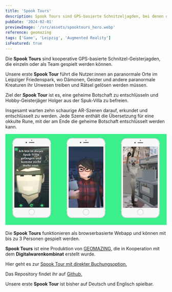 ```yaml
---
title: 'Spook Tours'
description: Spook Tours sind GPS-basierte Schnitzeljagden, bei denen du gruselige AR-Orte entdeckst. Die erste Tour kann man im Leipziger Friedenspark spielen. Spook Tours ist eine Produktion von Geomazing in Kooperation mit dem Digitalwarenkombinat.
pubDate: '2024-02-01'
previewImage: '/src/assets/spooktours_hero.webp'
reference: geomazing
tags: ['Game', 'Leipzig', 'Augmented Reality']
isFeatured: true
---
```


Die **Spook Tours** sind kooperative GPS-basierte Schnitzel-Geisterjagden, die einzeln oder als Team gespielt werden können.

Unsere erste **Spook Tour** führt die Nutzer:innen an paranormale Orte im Leipziger Friedenspark, wo Dämonen, Geister und andere paranormale Kreaturen ihr Unwesen treiben und Rätsel gelösen werden müssen.

Ziel der **Spook Tour** ist es, eine geheime Botschaft zu entschlüsseln und Hobby-Geisterjäger Holger aus der Spuk-Villa zu befreien.

Insgesamt warten zehn schaurige AR-Szenen darauf, erkundet und entschlüsselt zu werden.
Jede Szene enthält die Übersetzung für eine okkulte Rune, mit der am Ende die geheime Botschaft entschlüsselt werden kann.

![Spook Tours](../../assets/spooktours1.webp)

Die **Spook Tours** funktionieren als browserbasierte Webapp und können mit bis zu 3 Personen gespielt werden.

**Spook Tours** ist eine Produktion von [GEOMAZING](https://geomazing.com/), die in Kooperation mit dem **Digitalwarenkombinat** erstellt wurde.

Hier geht es zur [Spook Tour mit direkter Buchungsoption.](https://www.gregorassfalg.de/spooktour/)

Das Repository findet ihr auf [Github.](https://github.com/digitalwarenkombinat/ghosthunt)

Unsere erste **Spook Tour** ist bisher auf Deutsch und Englisch spielbar.
